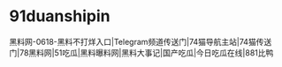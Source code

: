 # 91duanshipin
黑料网-0618-黑料不打烊入口|Telegram频道传送门|74猫导航主站|74猫传送门|78黑料网|51吃瓜|黑料曝料网|黑料大事记|国产吃瓜|今日吃瓜在线|881比鸭
